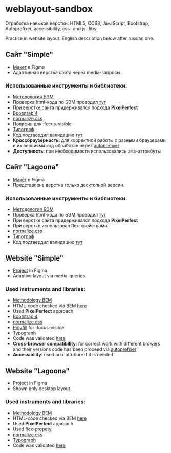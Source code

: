 # weblayout-sandbox
Отработка навыков верстки. 
HTML5, CCS3, JavaScript, Bootstrap, Autoprefixer, accessibility, css- and js- libs.

Practise in website layout. English description below after russian one.

## Cайт "Simple" 
* <a href="https://www.figma.com/file/AbwAWZ3PjGmww8HWlCpkEr/Simple?t=xIb0LAVL0pLeJ4Wo-6" target="_blank">Макет</a> в Figma
* Адаптивная верстка сайта через media-запросы. 

### Использованные инструменты и библиотеки:
* <a href="https://ru.bem.info/" target="_blank">Методология БЭМ</a>
* Проверка html-кода по БЭМ проводил <a href="https://yoksel.github.io/html-tree/" target="_blank">тут</a>
* При верстке сайта придерживался подхода <strong>PixelPerfect</strong> 
* <a href="https://getbootstrap.ru/docs/4.4/" target="_blank">Bootstrap 4</a>
* <a href="https://cdnjs.com/libraries/normalize" target="_blank">normalize.css</a>
* <a href="https://github.com/WICG/focus-visible">Полифил</a>  для :focus-visible 
* <a href="https://www.artlebedev.ru/typograf/" target="_blank">Типограф</a> 
* Код подтвердил валидацию <a href="https://validator.w3.org/" target="_blank">тут</a> 
* <strong>Кроссбраузерность</strong>: для корректной работы с разными браузерами и их версиями код обработан через <a href="https://autoprefixer.github.io/ru/" target="_blank">autoprefixer</a> 
* <strong>Доступность</strong>: при необходимости использовались aria-аттрибуты


## Cайт "Lagoona" 
* <a href="https://www.figma.com/file/9TFXFLhPhWZzrHObcYsaz4/Lagoona.?t=w9HKbJJyjWliC2ja-6" target="_blank">Макет</a> в Figma
* Представлена верстка только десктопной версии.

### Использованные инструменты и библиотеки:
* <a href="https://ru.bem.info/" target="_blank">Методология БЭМ</a>
* Проверка html-кода по БЭМ проводил <a href="https://yoksel.github.io/html-tree/" target="_blank">тут</a>
* При верстке сайта придерживался подхода <strong>PixelPerfect</strong> 
* При верстке использовал flex-свойствами.
* <a href="https://cdnjs.com/libraries/normalize" target="_blank">normalize.css</a>
* <a href="https://www.artlebedev.ru/typograf/" target="_blank">Типограф</a> 
* Код подтвердил валидацию <a href="https://validator.w3.org/" target="_blank">тут</a> 


## Website "Simple" 
* <a href="https://www.figma.com/file/AbwAWZ3PjGmww8HWlCpkEr/Simple?t=xIb0LAVL0pLeJ4Wo-6" target="_blank">Project</a> in Figma
* Adaptive layout via media-queries. 

### Used instruments and libraries: 
* <a href="https://en.bem.info/" target="_blank">Methodology BEM</a>
* HTML-code checked via BEM <a href="https://yoksel.github.io/html-tree/" target="_blank">here</a>
* Used <strong>PixelPerfect</strong> approach
* <a href="https://getbootstrap.com/docs/4.0/getting-started/introduction/" target="_blank">Bootstrap 4</a>
* <a href="https://cdnjs.com/libraries/normalize" target="_blank">normalize.css</a>
* <a href="https://github.com/WICG/focus-visible">Polyfill</a> for :focus-visible 
* <a href="https://www.artlebedev.ru/typograf/" target="_blank">Typograph</a> 
* Code was validated <a href="https://validator.w3.org/" target="_blank">here</a> 
* <strong>Cross-browser compatibility</strong>: for correct work with different browers and their versions code has been proceed via <a href="https://autoprefixer.github.io/ru/" target="_blank">autoprefixer</a> 
* <strong>Accessibility</strong>: used aria-attribure if it is needed


## Website "Lagoona" 
* <a href="https://www.figma.com/file/9TFXFLhPhWZzrHObcYsaz4/Lagoona.?t=w9HKbJJyjWliC2ja-6" target="_blank">Project</a> in Figma
* Shown only desktop layout.

### Used instruments and libraries:
* <a href="https://en.bem.info/" target="_blank">Methodology BEM</a>
* HTML-code checked via BEM <a href="https://yoksel.github.io/html-tree/" target="_blank">here</a>
* Used <strong>PixelPerfect</strong> approach
* Used flex-propety.
* <a href="https://cdnjs.com/libraries/normalize" target="_blank">normalize.css</a>
* <a href="https://www.artlebedev.ru/typograf/" target="_blank">Typograph</a> 
* Code was validated <a href="https://validator.w3.org/" target="_blank">here</a> 